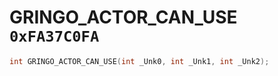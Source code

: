 # GRINGO_ACTOR_CAN_USE `0xFA37C0FA`

```cpp
int GRINGO_ACTOR_CAN_USE(int _Unk0, int _Unk1, int _Unk2);
```